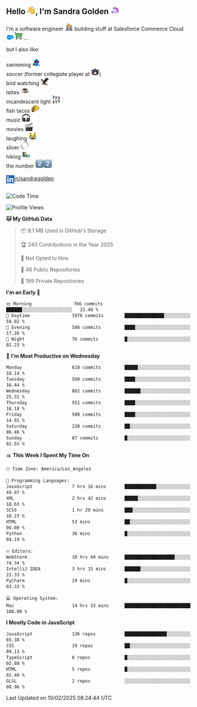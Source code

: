 ## Hello <img src="./static/emoji/wave.png" width="22" />, I'm Sandra Golden <img src="./static/emoji/unicorn-face.png" width="22" />

I'm a software engineer <img src="./static/emoji/female-technologist.png" width="22" /> building stuff at Salesforce Commerce Cloud <img src="./static/emoji/salesforce.png" width="22" /><img src="./static/emoji/commerce-cloud.png" width="22" />&nbsp;...

but I also like:<br/><br/>
swimming <img alt="swimming" src="./static/emoji/keep-swimming.png" width="22" /><br/>
soccer  (former collegiate player at <img src="./static/emoji/auburn.png" width="22" />)<br/>
bird watching <img src="./static/emoji/eagle.png" width="22" /><br/>
lattes <img src="./static/emoji/coffee.png" width="22" /><br/>
incandescent light <img src="./static/emoji/lights.png" width="22" /><br/>
fish tacos <img src="./static/emoji/taco.png" width="22" /><br/>
music <img src="./static/emoji/headphones.png" width="22" /><br/>
movies <img src="./static/emoji/movie-clapper.png" width="22" /><br/>
laughing <img src="./static/emoji/joy-cat.png" width="22" /><br/>
silver <img src="./static/emoji/silver-hoop.png" width="22" /><br/>
hiking <img src="./static/emoji/hiker.png" width="22" /><br/>
the number <img src="./static/emoji/two.png" width="22" /><img src="./static/emoji/two.png" width="22" />
<br/><br/>
<img align="left" alt="Sandra Golden | LinkedIn" width="22px" src="./static/emoji/linkedin.png" /> <a href="https://www.linkedin.com/in/sandragolden/">in/sandragolden</a>
<br/><br/>
<!--START_SECTION:waka-->
![Code Time](http://img.shields.io/badge/Code%20Time-1%2C409%20hrs%2012%20mins-blue)

![Profile Views](http://img.shields.io/badge/Profile%20Views-1-blue)

**🐱 My GitHub Data** 

> 📦 8.1 MB Used in GitHub's Storage 
 > 
> 🏆 240 Contributions in the Year 2025
 > 
> 🚫 Not Opted to Hire
 > 
> 📜 46 Public Repositories 
 > 
> 🔑 199 Private Repositories 
 > 
**I'm an Early 🐤** 

```text
🌞 Morning                766 commits         ██████░░░░░░░░░░░░░░░░░░░   22.49 % 
🌆 Daytime                1976 commits        ███████████████░░░░░░░░░░   58.02 % 
🌃 Evening                588 commits         ████░░░░░░░░░░░░░░░░░░░░░   17.26 % 
🌙 Night                  76 commits          █░░░░░░░░░░░░░░░░░░░░░░░░   02.23 % 
```
📅 **I'm Most Productive on Wednesday** 

```text
Monday                   618 commits         █████░░░░░░░░░░░░░░░░░░░░   18.14 % 
Tuesday                  560 commits         ████░░░░░░░░░░░░░░░░░░░░░   16.44 % 
Wednesday                862 commits         ██████░░░░░░░░░░░░░░░░░░░   25.31 % 
Thursday                 551 commits         ████░░░░░░░░░░░░░░░░░░░░░   16.18 % 
Friday                   508 commits         ████░░░░░░░░░░░░░░░░░░░░░   14.91 % 
Saturday                 220 commits         ██░░░░░░░░░░░░░░░░░░░░░░░   06.46 % 
Sunday                   87 commits          █░░░░░░░░░░░░░░░░░░░░░░░░   02.55 % 
```


📊 **This Week I Spent My Time On** 

```text
🕑︎ Time Zone: America/Los_Angeles

💬 Programming Languages: 
JavaScript               7 hrs 16 mins       ████████████░░░░░░░░░░░░░   49.97 % 
XML                      2 hrs 42 mins       █████░░░░░░░░░░░░░░░░░░░░   18.63 % 
SCSS                     1 hr 29 mins        ███░░░░░░░░░░░░░░░░░░░░░░   10.23 % 
HTML                     53 mins             ██░░░░░░░░░░░░░░░░░░░░░░░   06.08 % 
Python                   36 mins             █░░░░░░░░░░░░░░░░░░░░░░░░   04.19 % 

🔥 Editors: 
WebStorm                 10 hrs 49 mins      ███████████████████░░░░░░   74.34 % 
IntelliJ IDEA            3 hrs 15 mins       ██████░░░░░░░░░░░░░░░░░░░   22.33 % 
PyCharm                  29 mins             █░░░░░░░░░░░░░░░░░░░░░░░░   03.33 % 

💻 Operating System: 
Mac                      14 hrs 33 mins      █████████████████████████   100.00 % 
```

**I Mostly Code in JavaScript** 

```text
JavaScript               136 repos           ████████████████░░░░░░░░░   65.38 % 
CSS                      19 repos            ██░░░░░░░░░░░░░░░░░░░░░░░   09.13 % 
TypeScript               6 repos             █░░░░░░░░░░░░░░░░░░░░░░░░   02.88 % 
HTML                     5 repos             █░░░░░░░░░░░░░░░░░░░░░░░░   02.40 % 
GLSL                     2 repos             ░░░░░░░░░░░░░░░░░░░░░░░░░   00.96 % 
```




 Last Updated on 10/02/2025 08:24:44 UTC
<!--END_SECTION:waka-->
